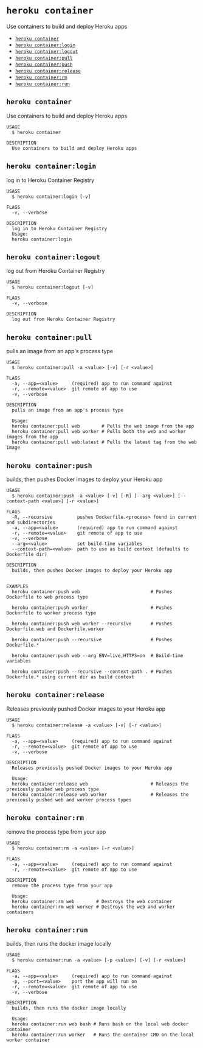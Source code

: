 `heroku container`
==================

Use containers to build and deploy Heroku apps

* [`heroku container`](#heroku-container)
* [`heroku container:login`](#heroku-containerlogin)
* [`heroku container:logout`](#heroku-containerlogout)
* [`heroku container:pull`](#heroku-containerpull)
* [`heroku container:push`](#heroku-containerpush)
* [`heroku container:release`](#heroku-containerrelease)
* [`heroku container:rm`](#heroku-containerrm)
* [`heroku container:run`](#heroku-containerrun)

## `heroku container`

Use containers to build and deploy Heroku apps

```
USAGE
  $ heroku container

DESCRIPTION
  Use containers to build and deploy Heroku apps
```

## `heroku container:login`

log in to Heroku Container Registry

```
USAGE
  $ heroku container:login [-v]

FLAGS
  -v, --verbose

DESCRIPTION
  log in to Heroku Container Registry
  Usage:
  heroku container:login
```

## `heroku container:logout`

log out from Heroku Container Registry

```
USAGE
  $ heroku container:logout [-v]

FLAGS
  -v, --verbose

DESCRIPTION
  log out from Heroku Container Registry
```

## `heroku container:pull`

pulls an image from an app's process type

```
USAGE
  $ heroku container:pull -a <value> [-v] [-r <value>]

FLAGS
  -a, --app=<value>     (required) app to run command against
  -r, --remote=<value>  git remote of app to use
  -v, --verbose

DESCRIPTION
  pulls an image from an app's process type

  Usage:
  heroku container:pull web        # Pulls the web image from the app
  heroku container:pull web worker # Pulls both the web and worker images from the app
  heroku container:pull web:latest # Pulls the latest tag from the web image
```

## `heroku container:push`

builds, then pushes Docker images to deploy your Heroku app

```
USAGE
  $ heroku container:push -a <value> [-v] [-R] [--arg <value>] [--context-path <value>] [-r <value>]

FLAGS
  -R, --recursive         pushes Dockerfile.<process> found in current and subdirectories
  -a, --app=<value>       (required) app to run command against
  -r, --remote=<value>    git remote of app to use
  -v, --verbose
  --arg=<value>           set build-time variables
  --context-path=<value>  path to use as build context (defaults to Dockerfile dir)

DESCRIPTION
  builds, then pushes Docker images to deploy your Heroku app


EXAMPLES
  heroku container:push web                          # Pushes Dockerfile to web process type

  heroku container:push worker                       # Pushes Dockerfile to worker process type

  heroku container:push web worker --recursive       # Pushes Dockerfile.web and Dockerfile.worker

  heroku container:push --recursive                  # Pushes Dockerfile.*

  heroku container:push web --arg ENV=live,HTTPS=on  # Build-time variables

  heroku container:push --recursive --context-path . # Pushes Dockerfile.* using current dir as build context
```

## `heroku container:release`

Releases previously pushed Docker images to your Heroku app

```
USAGE
  $ heroku container:release -a <value> [-v] [-r <value>]

FLAGS
  -a, --app=<value>     (required) app to run command against
  -r, --remote=<value>  git remote of app to use
  -v, --verbose

DESCRIPTION
  Releases previously pushed Docker images to your Heroku app

  Usage:
  heroku container:release web                       # Releases the previously pushed web process type
  heroku container:release web worker                # Releases the previously pushed web and worker process types
```

## `heroku container:rm`

remove the process type from your app

```
USAGE
  $ heroku container:rm -a <value> [-r <value>]

FLAGS
  -a, --app=<value>     (required) app to run command against
  -r, --remote=<value>  git remote of app to use

DESCRIPTION
  remove the process type from your app

  Usage:
  heroku container:rm web        # Destroys the web container
  heroku container:rm web worker # Destroys the web and worker containers
```

## `heroku container:run`

builds, then runs the docker image locally

```
USAGE
  $ heroku container:run -a <value> [-p <value>] [-v] [-r <value>]

FLAGS
  -a, --app=<value>     (required) app to run command against
  -p, --port=<value>    port the app will run on
  -r, --remote=<value>  git remote of app to use
  -v, --verbose

DESCRIPTION
  builds, then runs the docker image locally

  Usage:
  heroku container:run web bash # Runs bash on the local web docker container
  heroku container:run worker   # Runs the container CMD on the local worker container
```
